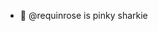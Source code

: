 - 🦈 @requinrose is pinky sharkie

<!---
requinrose/requinrose is a ✨ special ✨ repository because its `README.md` (this file) appears on your GitHub profile.
You can click the Preview link to take a look at your changes.
--->
